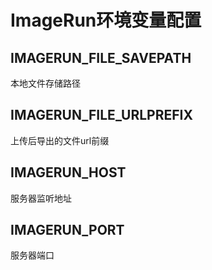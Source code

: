 # ImageRun环境变量配置

## IMAGERUN_FILE_SAVEPATH

本地文件存储路径

## IMAGERUN_FILE_URLPREFIX

上传后导出的文件url前缀

## IMAGERUN_HOST

服务器监听地址

## IMAGERUN_PORT

服务器端口
